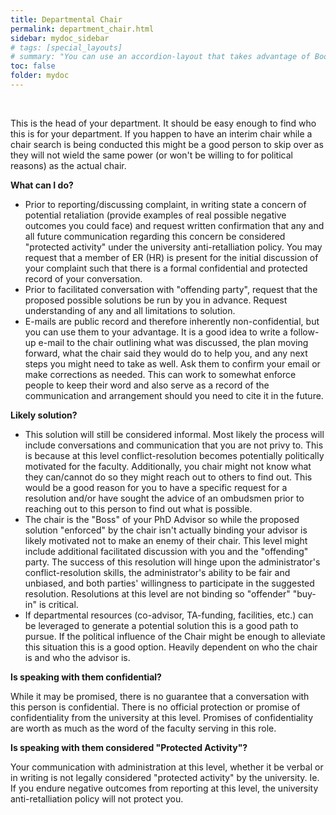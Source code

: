 ```yaml
---
title: Departmental Chair
permalink: department_chair.html
sidebar: mydoc_sidebar
# tags: [special_layouts]
# summary: "You can use an accordion-layout that takes advantage of Bootstrap styling. This is useful for an FAQ page."
toc: false
folder: mydoc
---
```


<p>&nbsp;</p>

<p>This is the head of your department. It should be easy enough to find who this is for your department. If you happen to have an interim chair while a chair search is being conducted this might be a good person to skip over as they will not wield the same power (or won't be willing to for political reasons) as the actual chair.</p>

<p><b>What can I do?</b></p>
   <p><ul>
      <li>Prior to reporting/discussing complaint, in writing state a concern of potential retaliation (provide examples of real possible negative outcomes you could face) and request written confirmation that any and all future communication regarding this concern be considered "protected activity" under the university anti-retalliation policy. You may request that a member of ER (HR) is present for the initial discussion of your complaint such that there is a formal confidential and protected record of your conversation.</li>
      <li>Prior to facilitated conversation with "offending party", request that the proposed possible solutions be run by you in advance. Request understanding of any and all limitations to solution.</li>
      <li>E-mails are public record and therefore inherently non-confidential, but you can use them to your advantage. It is a good idea to write a follow-up e-mail to the chair outlining what was discussed, the plan moving forward, what the chair said they would do to help you, and any next steps you might need to take as well. Ask them to confirm your email or make corrections as needed. This can work to somewhat enforce people to keep their word and also serve as a record of the communication and arrangement should you need to cite it in the future.</li>
   </ul></p>

<p><b>Likely solution?</b></p>
   <p><ul>
      <li>This solution will still be considered informal. Most likely the process will include conversations and communication that you are not privy to. This is because at this level conflict-resolution becomes potentially politically motivated for the faculty. Additionally, you chair might not know what they can/cannot do so they might reach out to others to find out. This would be a good reason for you to have a specific request for a resolution and/or have sought the advice of an ombudsmen prior to reaching out to this person to find out what is possible.</li>
      <li>The chair is the "Boss" of your PhD Advisor so while the proposed solution "enforced" by the chair isn't actually binding your advisor is likely motivated not to make an enemy of their chair. This level might include additional facilitated discussion with you and the "offending" party. The success of this resolution will hinge upon the administrator's conflict-resolution skills, the administrator's ability to be fair and unbiased, and both parties' willingness to participate in the suggested resolution. Resolutions at this level are not binding so "offender" "buy-in" is critical.</li>
      <li>If departmental resources (co-advisor, TA-funding, facilities, etc.) can be leveraged to generate a potential solution this is a good path to pursue. If the political influence of the Chair might be enough to alleviate this situation this is a good option. Heavily dependent on who the chair is and who the advisor is.</li>
   </ul></p>

<p><b>Is speaking with them confidential?</b></p>
   <p class="answer">While it may be promised, there is no guarantee that a conversation with this person is confidential. There is no official protection or promise of confidentiality from the university at this level. Promises of confidentiality are worth as much as the word of the faculty serving in this role.</p>

<p><b>Is speaking with them considered "Protected Activity"?</b></p>
   <p class="answer">Your communication with administration at this level, whether it be verbal or in writing is not legally considered "protected activity" by the university. Ie. If you endure negative outcomes from reporting at this level, the university anti-retalliation policy will not protect you.</p>